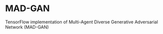# MAD-GAN
TensorFlow implementation of Multi-Agent Diverse Generative Adversarial Network (MAD-GAN)
